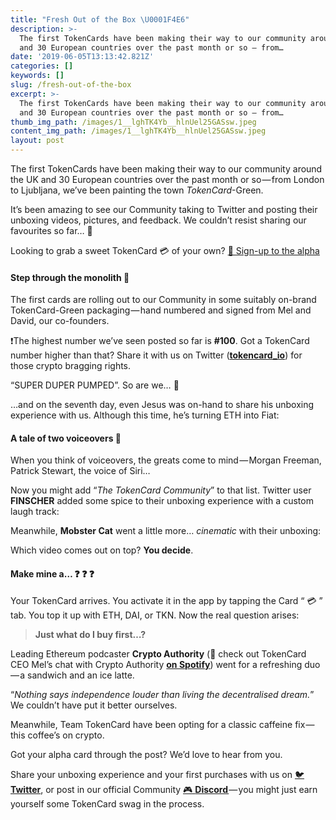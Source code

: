 ```yaml
---
title: "Fresh Out of the Box \U0001F4E6"
description: >-
  The first TokenCards have been making their way to our community around the UK
  and 30 European countries over the past month or so — from…
date: '2019-06-05T13:13:42.821Z'
categories: []
keywords: []
slug: /fresh-out-of-the-box
excerpt: >-
  The first TokenCards have been making their way to our community around the UK
  and 30 European countries over the past month or so — from…
thumb_img_path: /images/1__lghTK4Yb__hlnUel25GASsw.jpeg
content_img_path: /images/1__lghTK4Yb__hlnUel25GASsw.jpeg
layout: post
---
```



The first TokenCards have been making their way to our community around the UK and 30 European countries over the past month or so — from London to Ljubljana, we’ve been painting the town _TokenCard_\-Green.

It’s been amazing to see our Community taking to Twitter and posting their unboxing videos, pictures, and feedback. We couldn’t resist sharing our favourites so far… 👀

Looking to grab a sweet TokenCard 💳 of your own? [📩 Sign-up to the alpha](https://tokencard.io/alpha/)

#### Step through the monolith 🚶

The first cards are rolling out to our Community in some suitably on-brand TokenCard-Green packaging — hand numbered and signed from Mel and David, our co-founders.

❗️The highest number we’ve seen posted so far is **#100**. Got a TokenCard number higher than that? Share it with us on Twitter ([**tokencard\_io**](https://twitter.com/tokencard_io)) for those crypto bragging rights.

“SUPER DUPER PUMPED”. So are we… 💪

…and on the seventh day, even Jesus was on-hand to share his unboxing experience with us. Although this time, he’s turning ETH into Fiat:

#### A tale of two voiceovers 📣

When you think of voiceovers, the greats come to mind — Morgan Freeman, Patrick Stewart, the voice of Siri…

Now you might add “_The TokenCard Community_” to that list. Twitter user **FINSCHER** added some spice to their unboxing experience with a custom laugh track:

Meanwhile, **Mobster Cat** went a little more… _cinematic_ with their unboxing:

Which video comes out on top? **You decide**.

#### Make mine a… ❓ ❓ ❓

Your TokenCard arrives. You activate it in the app by tapping the Card “ 💳 ” tab. You top it up with ETH, DAI, or TKN. Now the real question arises:

> **Just what do I buy first…?**

Leading Ethereum podcaster **Crypto Authority** (🔌 check out TokenCard CEO Mel’s chat with Crypto Authority [**on Spotify**](https://open.spotify.com/episode/4OxTegeVBp5XrBmwhBOeTf?si=9XZfiRnrTVCWgfkrNYyjrA)) went for a refreshing duo — a sandwich and an ice latte.

“_Nothing says independence louder than living the decentralised dream._” We couldn’t have put it better ourselves.

Meanwhile, Team TokenCard have been opting for a classic caffeine fix — this coffee’s on crypto.

Got your alpha card through the post? We’d love to hear from you.

Share your unboxing experience and your first purchases with us on [🐦 **Twitter**](https://twitter.com/tokencard_io), or post in our official Community [🎮 **Discord** ](https://discord.gg/YrrFpFd)— you might just earn yourself some TokenCard swag in the process.